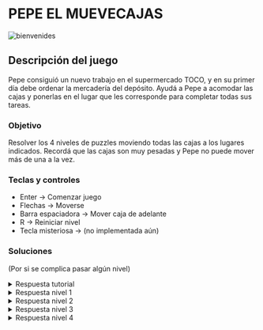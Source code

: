 # PEPE EL MUEVECAJAS

![bienvenides](https://user-images.githubusercontent.com/49133201/122060461-fead0200-cdc3-11eb-9ff8-4f087efb7674.png)

## Descripción del juego

Pepe consiguió un nuevo trabajo en el supermercado TOCO, y en su primer día debe ordenar la mercadería del depósito. Ayudá a Pepe a acomodar las cajas y ponerlas en el lugar que les corresponde para completar todas sus tareas.

### Objetivo

Resolver los 4 niveles de puzzles moviendo todas las cajas a los lugares indicados. Recordá que las cajas son muy pesadas y Pepe no puede mover más de una a la vez.

### Teclas y controles

+ Enter -> Comenzar juego
+ Flechas -> Moverse
+ Barra espaciadora -> Mover caja de adelante
+ R -> Reiniciar nivel
+ Tecla misteriosa -> (no implementada aún)

### Soluciones

(Por si se complica pasar algún nivel)

<details>
  <summary>Respuesta tutorial</summary>
  
De verdad querés la respuesta de esto?
  
</details>

<details>
  <summary>Respuesta nivel 1</summary>
  
![walkthrough1](https://user-images.githubusercontent.com/48897321/122064423-89dbc700-cdc7-11eb-9787-7c6bb19a95e2.gif)

</details>

<details>
  <summary>Respuesta nivel 2</summary>
  
  ![solucion-2](https://user-images.githubusercontent.com/49133201/122067992-66fee200-cdca-11eb-885a-71bde8e8b0e9.gif)

  
</details>

<details>
  <summary>Respuesta nivel 3</summary>
  
![walkthrough3](https://user-images.githubusercontent.com/48897321/122069060-46835780-cdcb-11eb-8ed8-6d6c71e22577.gif)

</details>

<details>
  <summary>Respuesta nivel 4</summary>
  
![solucion-4](https://user-images.githubusercontent.com/49133201/122067972-6403f180-cdca-11eb-97fc-19d19530f2dc.gif)
  
</details>
